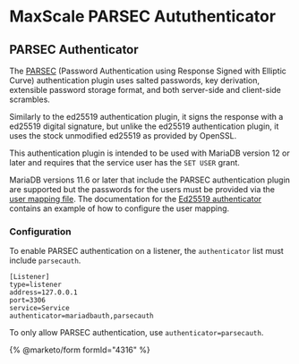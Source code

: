 # MaxScale PARSEC Aututhenticator

## PARSEC Authenticator

The [PARSEC](https://mariadb.com/docs/server/reference/plugins/authentication-plugins/authentication-plugin-parsec)
(Password Authentication using Response Signed with Elliptic Curve) authentication
plugin uses salted passwords, key derivation, extensible password storage format,
and both server-side and client-side scrambles.

Similarly to the ed25519 authentication plugin, it signs the response with a
ed25519 digital signature, but unlike the ed25519 authentication plugin, it uses
the stock unmodified ed25519 as provided by OpenSSL.

This authentication plugin is intended to be used with MariaDB version 12 or
later and requires that the service user has the `SET USER` grant.

MariaDB versions 11.6 or later that include the PARSEC authentication plugin are
supported but the passwords for the users must be provided via the [user mapping
file](../Getting-Started/Configuration-Guide.md#user_mapping_file). The
documentation for the [Ed25519
authenticator](Ed25519-Authenticator.md#using-a-mapping-file) contains an
example of how to configure the user mapping.

### Configuration

To enable PARSEC authentication on a listener, the `authenticator` list must
include `parsecauth`.

```
[Listener]
type=listener
address=127.0.0.1
port=3306
service=Service
authenticator=mariadbauth,parsecauth
```

To only allow PARSEC authentication, use `authenticator=parsecauth`.

{% @marketo/form formId="4316" %}
